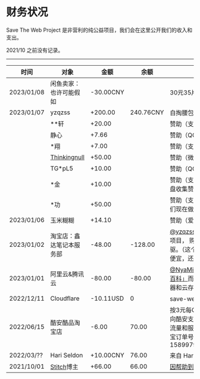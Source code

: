 # 财务状况

Save The Web Project 是非营利的纯公益项目，我们会在这里公开我们的收入和支出。

2021/10 之前没有记录。

---

| 时间 | 对象 | 金额 | 余额 | 备注 |
| --- | ----- | --- | ---- | --- |
| 2023/01/08 | 闲鱼卖家：也许可能假如 | -30.00CNY |  | 30元35片软盘包邮 |
| 2023/01/07 | yzqzss | +200.00 | 240.76CNY | 自掏腰包（哈哈） |
|  | \*\*轩 | +20.00 |  | 赞助（支付宝） |
|  | 静心 | +7.66 |  | 赞助（QQ） |
|  | \*翔 | +7.00 |  | 赞助（支付宝） |
|  | [Thinkingnull](https://awsl.blog/) | +50.00 |  | 赞助（微信） |
|  | TG\*pL5 | +10.00 |  | 赞助（QQ） |
|  | \*金 | +10.00 |  | 赞助（支付宝），留言：“软盘收集赞助” |
|  | \*功 | +50.00 |  | 赞助（支付宝），留言：“你们现在做的事情很棒！” |
| 2023/01/06 | 玉米糊糊 | +14.10 |  | 赞助（爱发电） |
| 2023/01/02 | 淘宝店：鑫达笔记本服务部 | -48.00 | -128.00 | [@yzqzss](https://github.com/yzqzss) 为了「软驱存档」项目， 购置了块 USB 软驱。（这个淘宝卖家卖得最便宜，还包邮） |
| 2023/01/01 | 阿里云&腾讯云 | -80.00 | -80.00 | [@NyaMisty](https://github.com/NyaMisty) 为[存档「糗事百科」](https://github.com/saveweb/qiushibaike-archive)而产生的短时云服务器和云存储费用 |
| 2022/12/11 | Cloudflare | -10.11USD | 0 | save-web.org 域名费用 |
| 2022/06/15 | 酷安酷品淘宝店 | -6.00 | 70.00 | 按3元每GB的存档数据增量向酷安支付我们存档造成的流量和服务器处理开支。淘宝订单号：1589979325341368999 |
| 2022/03/?? | Hari Seldon | +10.00CNY | 76.00 | 来自 Hari Seldon 的赞助 |
| 2021/10/01 | [Stitch](http://stitch.cn/)博主 | +66.00 | 66.00 | [因帮助到博主而得到其红包](https://t.me/saveweb/22) |

